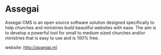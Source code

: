 # Assegai
Assegai CMS is an open source software solution designed specifically to help churches and ministries build beautiful websites with ease. The aim is to develop a powerful tool for small to medium sized churches and/or ministries that is easy to use and is 100% free.

website: http://assegai.ml
